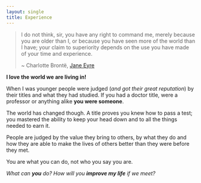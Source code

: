 ```yaml
---
layout: single
title: Experience
---
```


> I do not think, sir, you have any right to command me, merely
> because you are older than I, or because you have seen more of
> the world than I have; your claim to superiority depends on
> the use you have made of your time and experience.
> 
> \~ Charlotte Brontë, [Jane Eyre][1]

**I love the world we are living in!** 

When I was younger people were judged (_and got their great reputation_) by their titles and what they had studied. If you had a doctor title, were a professor or anything alike **you were someone**.

The world has changed though. A title proves you knew how to pass a test; you mastered the ability to keep your head down and to all the things needed to earn it.

People are judged by the value they bring to others, by what they do and how they are able to make the lives of others better than they were before they met.

You are what you can do, not who you say you are.

_What can **you** do? How will you **improve my life** if we meet?_

[1]:	http://www.amazon.co.uk/Jane-Wordsworth-Classics-Charlotte-Bront%C3%AB/dp/1853260207/ref=pd_bxgy_b_text_y